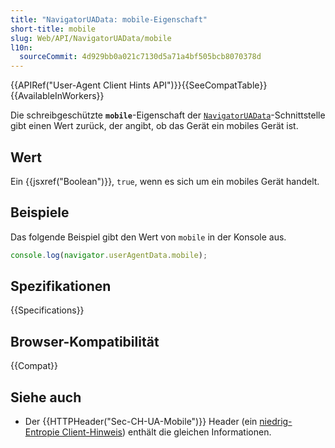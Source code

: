 ```yaml
---
title: "NavigatorUAData: mobile-Eigenschaft"
short-title: mobile
slug: Web/API/NavigatorUAData/mobile
l10n:
  sourceCommit: 4d929bb0a021c7130d5a71a4bf505bcb8070378d
---
```


{{APIRef("User-Agent Client Hints API")}}{{SeeCompatTable}}{{AvailableInWorkers}}

Die schreibgeschützte **`mobile`**-Eigenschaft der [`NavigatorUAData`](/de/docs/Web/API/NavigatorUAData)-Schnittstelle gibt einen Wert zurück, der angibt, ob das Gerät ein mobiles Gerät ist.

## Wert

Ein {{jsxref("Boolean")}}, `true`, wenn es sich um ein mobiles Gerät handelt.

## Beispiele

Das folgende Beispiel gibt den Wert von `mobile` in der Konsole aus.

```js
console.log(navigator.userAgentData.mobile);
```

## Spezifikationen

{{Specifications}}

## Browser-Kompatibilität

{{Compat}}

## Siehe auch

- Der {{HTTPHeader("Sec-CH-UA-Mobile")}} Header (ein [niedrig-Entropie Client-Hinweis](/de/docs/Web/HTTP/Guides/Client_hints#low_entropy_hints)) enthält die gleichen Informationen.
